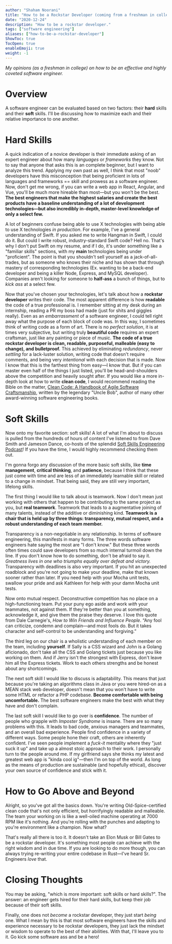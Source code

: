 ```yaml
---
author: "Shaham Noorani"
title: "How to be a Rockstar Developer (coming from a freshman in college)"
date: "2020-12-24"
description: "How to be a rockstar developer."
tags: ["software engineering"]
aliases: ["how-to-be-a-rockstar-developer"]
ShowToc: true
TocOpen: true
enableEmoji: true
weight: -1
---
```


<!-- blurb -->
*My opinions (as a freshman in college) on how to be an effective and highly coveted software engineer.*

<!--more-->

# Overview
A software engineer can be evaluated based on two factors: their **hard** skills and their **soft** skills. I'll be discussing how to maximize each and their relative importance to one another.

# Hard Skills
A quick indication of a novice developer is their immediate asking of an expert engineer about how many *languages* or *frameworks* they know. Not to say that anyone that asks this is an complete beginner, but I want to analyze this trend. Applying my own past as well, I think that most "noob" developers have this misconception that being proficient in lots of languages and frameworks == skill and prowess as a software engineer. Now, don't get me wrong, if you can write a web app in React, Angular, and Vue, you'll be much more hireable than most—but you won't be the best. **The best engineers that make the highest salaries and create the best products have a baseline understanding of a lot of development technologies—but also incredibly in-depth, master-level knowledge of only a select few.**

A lot of beginners confuse being able to use X technologies with being able to use X technologies *in production*. For example, I've a general understanding of Swift. If you asked me to write Hangman in Swift, I could do it. But could I write robust, industry-standard Swift code? Hell no. That's why I don't put Swift on my resume, and if I do, it's under something like a "familiar skills" sections, with my **main** technologies being under "proficient". The point is that you shouldn't sell yourself as a jack-of-all-trades, but as someone who knows their niche and has shown that through mastery of corresponding technologies (Ex. wanting to be a back-end developer and being a killer Node, Express, and MySQL developer). Companies aren't looking for someone to **half-ass** a bunch of things, but to *kick ass* at a select few. 

Now that you've chosen your technologies, let's talk about how a **rockstar developer** writes their code. The most apparent difference is how **readable** the code of a true professional is. I remember sitting at my desk during an internship, reading a PR my boss had made (just for shits and giggles really). Even as an *embarrassment* of a software engineer, I could tell right away what the purpose of each block of code was. In this way, I sometimes think of writing code as a form of art. There is no *perfect solution*, it is at times very subjective, but writing truly **beautiful code** requires an expert craftsman, just like any painting or piece of music. **The code of a true rockstar developer is clean, readable, purposeful, malleable (easy to change), and bulletproof.** This achieved by eliminating *redundancy*, never *settling* for a lack-luster solution, writing code that doesn't require comments, and being very *intentional* with each decision that is made. Now I know that this is the farthest thing from easy—I know that. But if you can master even half of the things I just listed, you'll be head-and-shoulders above the competition and heavily sought after. If you would like a more in-depth look at how to write **clean code**, I would recommend reading the Bible on the matter, [Clean Code: A Handbook of Agile Software Craftsmanship](https://www.amazon.com/Clean-Code-Handbook-Software-Craftsmanship/dp/0132350882), written by the legendary "Uncle Bob", author of many other award-winning software engineering books.

# Soft Skills

Now onto my favorite section: soft skills! A lot of what I'm about to discuss is pulled from the hundreds of hours of content I've listened to from Dave Smith and Jameson Dance, co-hosts of the splendid [Soft Skills Engineering Podcast](https://softskills.audio/)! If you have the time, I would highly recommend checking them out. 

I'm gonna forgo any discussion of the more basic soft skills, like **time management**, **critical thinking**, and **patience**, because I think that these just come with time and are less of an immediately learnable skill or related to a change in mindset. That being said, they are still very important, lifelong skills. 

The first thing I would like to talk about is teamwork. Now I don't mean just working with others that happen to be contributing to the same project as you, but **real teamwork**. Teamwork that leads to a augmentative joining of many talents, instead of the additive or diminishing kind. **Teamwork is a chair that is held up by three things: transparency, mutual respect, and a robust understanding of each team member.** 

Transparency is a non-negotiable in any relationship. In terms of software engineering, this manifests in many forms. The three words software engineers hate saying the most are "I don't know." But these three words often times could save developers from so much internal turmoil down the line. If you don't know how to do something, don't be afraid to say it. *Greatness lives in one who triumphs equally over defeat and victory.* Transparency with deadlines is also very important. If you hit an unexpected roadblock and you're not going to make your deadline, make that known sooner rather than later. If you need help with your Mocha unit tests, swallow your pride and ask Kathleen for help with your damn Mocha unit tests. 

Now onto mutual respect. Deconstructive competition has no place on a high-functioning team. Put your puny ego aside and work *with* your teammates, not against them. If they're better than you at something, acknowledge it, and give them the praise they deserve. I love this quote from Dale Carnegie's, *How to Win Friends and Influence People*. “Any fool can criticize, condemn and complain—and most fools do. But it takes character and self-control to be understanding and forgiving.”

The third leg on our chair is a wholistic understanding of each member on the team, including **yourself**. If Sally is a CSS wizard and John is a Golang aficionado, don't take all the CSS and Golang tickets just because you like working on them. And if Jerry isn't the strongest with Express, don't leave him all the Express tickets. Work to each others strengths and be honest about any shortcomings. 

The next soft skill I would like to discuss is adaptability. This means that just because you're taking an algorithms class in Java or you were hired-on as a MEAN stack web developer, doesn't mean that you won't have to write some HTML or refactor a PHP codebase. **Become comfortable with being uncomfortable.** The best software engineers make the best with what they have and don't complain. 

The last soft skill I would like to go over is **confidence**. The number of people who grapple with *Imposter Syndrome* is insane. There are so many problems with this. It leads to bad code, anxious managers and teammates, and an overall bad experience. People find confidence in a variety of different ways. Some people hone their craft, others are inherently confident. I've seen people implement a *fuck-it* mentality where they "just suck it up" and take up a almost stoic approach to their work. I personally turn to the people around me. If my girlfriend says she thinks my latest and greatest web app is "kinda cool ig"—then I'm on top of the world. As long as the means of production are sustainable (and hopefully ethical), discover your own source of confidence and stick with it. 

# How to Go Above and Beyond

Alright, so you've got all the basics down. You're writing Old-Spice-certified clean code that's not only efficient, but horrifyingly readable and malleable. The team your working on is like a well-oiled machine operating at 7000 RPM like it's nothing. And you're rolling with the punches and adapting to you're environment like a champion. Now what? 

That's really all there is too it. It doesn't take an Elon Musk or Bill Gates to be a rockstar developer. It's something most people can achieve with the right wisdom and in due time. If you are looking to do more though, you can always trying re-writing your entire codebase in Rust—I've heard Sr. Engineers *love* that.

# Closing Thoughts

You may be asking, "which is more important: soft skills or hard skills?". The answer: an engineer gets hired for their hard skills, but keep their job because of their soft skills. 

Finally, one does not *become* a rockstar developer, they just start *being* one. What I mean by this is that most software engineers have the skills and experience necessary to be rockstar developers, they just lack the mindset or wisdom to operate to the best of their abilities. With that, I'll leave you to it. Go kick some software ass and be a hero!